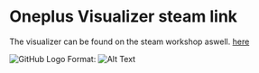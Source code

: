 # Oneplus Visualizer steam link
The visualizer can be found on the steam workshop aswell. [here](https://steamcommunity.com/sharedfiles/filedetails/?id=2251089928)

![GitHub Logo](/images/logo.png)
Format: ![Alt Text](url)
